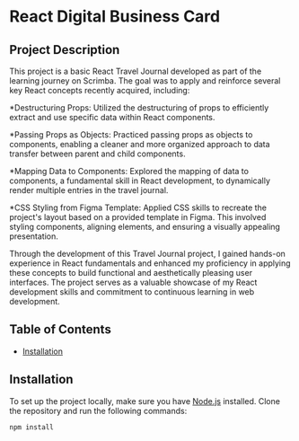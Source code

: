 # React Digital Business Card

## Project Description

This project is a basic React Travel Journal developed as part of the learning journey on Scrimba. The goal was to apply and reinforce several key React concepts recently acquired, including:

*Destructuring Props: Utilized the destructuring of props to efficiently extract and use specific data within React components.

*Passing Props as Objects: Practiced passing props as objects to components, enabling a cleaner and more organized approach to data transfer between parent and child components.

*Mapping Data to Components: Explored the mapping of data to components, a fundamental skill in React development, to dynamically render multiple entries in the travel journal.

*CSS Styling from Figma Template: Applied CSS skills to recreate the project's layout based on a provided template in Figma. This involved styling components, aligning elements, and ensuring a visually appealing presentation.

Through the development of this Travel Journal project, I gained hands-on experience in React fundamentals and enhanced my proficiency in applying these concepts to build functional and aesthetically pleasing user interfaces. The project serves as a valuable showcase of my React development skills and commitment to continuous learning in web development.

## Table of Contents

- [Installation](#installation)

## Installation

To set up the project locally, make sure you have [Node.js](https://nodejs.org/) installed. Clone the repository and run the following commands:

```bash
npm install
